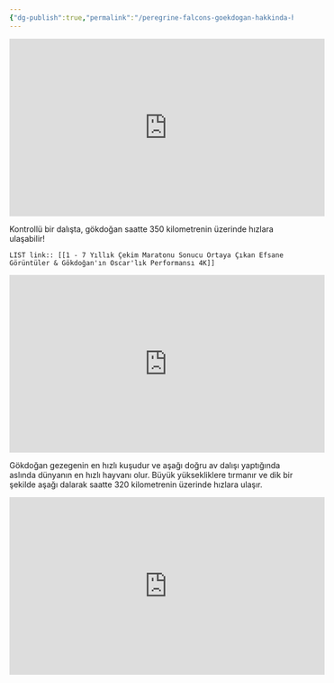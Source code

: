 ```yaml
---
{"dg-publish":true,"permalink":"/peregrine-falcons-goekdogan-hakkinda-hersey/goekdogan-nasil-birsey-4-k/1-7-yillik-cekim-maratonu-sonucu-ortaya-cikan-efsane-goeruentueler-and-goekdogan-in-oscar-lik-performansi-4-k/"}
---
```


<iframe width="560" height="315" src="https://www.youtube.com/embed/iE46Ta0Akew?si=zU660GaPt5LWd2Ts" title="YouTube video player" frameborder="0" allow="accelerometer; autoplay; clipboard-write; encrypted-media; gyroscope; picture-in-picture; web-share" referrerpolicy="strict-origin-when-cross-origin" allowfullscreen></iframe>

Kontrollü bir dalışta, gökdoğan saatte 350 kilometrenin üzerinde hızlara ulaşabilir!

`LIST link:: [[1 - 7 Yıllık Çekim Maratonu Sonucu Ortaya Çıkan Efsane Görüntüler & Gökdoğan'ın Oscar'lık Performansı 4K]] `

<iframe width="560" height="315" src="https://www.youtube.com/embed/QIH5XV3Vays?si=O_VkFIDavCTRwxap" title="YouTube video player" frameborder="0" allow="accelerometer; autoplay; clipboard-write; encrypted-media; gyroscope; picture-in-picture; web-share" referrerpolicy="strict-origin-when-cross-origin" allowfullscreen></iframe>

Gökdoğan gezegenin en hızlı kuşudur ve aşağı doğru av dalışı yaptığında aslında dünyanın en hızlı hayvanı olur. Büyük yüksekliklere tırmanır ve dik bir şekilde aşağı dalarak saatte 320 kilometrenin üzerinde hızlara ulaşır.

<iframe width="560" height="315" src="https://www.youtube.com/embed/PPVe3_kyK3o?si=_a1gqjZmtC6hQoGy" title="YouTube video player" frameborder="0" allow="accelerometer; autoplay; clipboard-write; encrypted-media; gyroscope; picture-in-picture; web-share" referrerpolicy="strict-origin-when-cross-origin" allowfullscreen></iframe>

